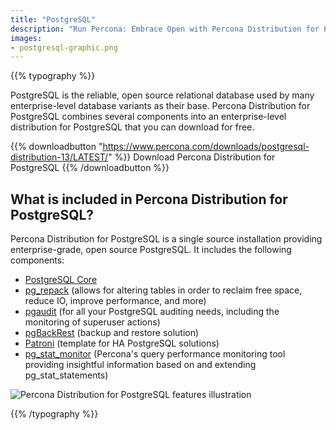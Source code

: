 ```yaml
---
title: "PostgreSQL"
description: "Run Percona: Embrace Open with Percona Distribution for PostgreSQL"
images:
- postgresql-graphic.png
---
```


{{% typography %}}

PostgreSQL is the reliable, open source relational database used by many enterprise-level database variants as their base. Percona Distribution for PostgreSQL combines several components into an enterprise-level distribution for PostgreSQL that you can download for free.

{{% downloadbutton "https://www.percona.com/downloads/postgresql-distribution-13/LATEST/" %}}
Download Percona Distribution for PostgreSQL
{{% /downloadbutton %}}

## What is included in Percona Distribution for PostgreSQL?

Percona Distribution for PostgreSQL is a single source installation providing enterprise-grade, open source PostgreSQL. It includes the following components:

* [PostgreSQL Core](https://www.postgresql.org/)
* [pg_repack](https://github.com/reorg/pg_repack) (allows for altering tables in order to reclaim free space, reduce IO, improve performance, and more)
* [pgaudit](https://www.pgaudit.org/) (for all your PostgreSQL auditing needs, including the monitoring of superuser actions)
* [pgBackRest](https://pgbackrest.org/) (backup and restore solution)
* [Patroni](https://github.com/zalando/patroni) (template for HA PostgreSQL solutions)
* [pg_stat_monitor](https://github.com/percona/pg_stat_monitor) (Percona's query performance monitoring tool providing insightful information based on and extending pg_stat_statements)

![Percona Distribution for PostgreSQL features illustration](postgresql-graphic.png)

{{% /typography %}}